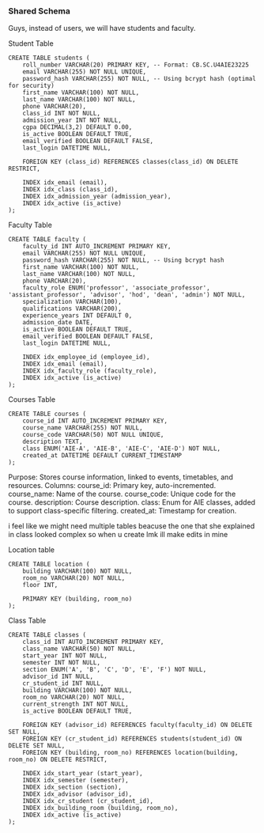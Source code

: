 
### Shared Schema
Guys, instead of users, we will have students and faculty.

Student Table 
```
CREATE TABLE students (
    roll_number VARCHAR(20) PRIMARY KEY, -- Format: CB.SC.U4AIE23225
    email VARCHAR(255) NOT NULL UNIQUE,
    password_hash VARCHAR(255) NOT NULL, -- Using bcrypt hash (optimal for security)
    first_name VARCHAR(100) NOT NULL,
    last_name VARCHAR(100) NOT NULL,
    phone VARCHAR(20),
    class_id INT NOT NULL,
    admission_year INT NOT NULL,
    cgpa DECIMAL(3,2) DEFAULT 0.00,
    is_active BOOLEAN DEFAULT TRUE,
    email_verified BOOLEAN DEFAULT FALSE,
    last_login DATETIME NULL,

    FOREIGN KEY (class_id) REFERENCES classes(class_id) ON DELETE RESTRICT,

    INDEX idx_email (email),
    INDEX idx_class (class_id),
    INDEX idx_admission_year (admission_year),
    INDEX idx_active (is_active)
);
```
Faculty Table
```
CREATE TABLE faculty (
    faculty_id INT AUTO_INCREMENT PRIMARY KEY,
    email VARCHAR(255) NOT NULL UNIQUE,
    password_hash VARCHAR(255) NOT NULL, -- Using bcrypt hash
    first_name VARCHAR(100) NOT NULL,
    last_name VARCHAR(100) NOT NULL,
    phone VARCHAR(20),
    faculty_role ENUM('professor', 'associate_professor', 'assistant_professor', 'advisor', 'hod', 'dean', 'admin') NOT NULL,
    specialization VARCHAR(100),
    qualifications VARCHAR(200),
    experience_years INT DEFAULT 0,
    admission_date DATE,
    is_active BOOLEAN DEFAULT TRUE,
    email_verified BOOLEAN DEFAULT FALSE,
    last_login DATETIME NULL,

    INDEX idx_employee_id (employee_id),
    INDEX idx_email (email),
    INDEX idx_faculty_role (faculty_role),
    INDEX idx_active (is_active)
);
```

Courses Table
```
CREATE TABLE courses (
    course_id INT AUTO_INCREMENT PRIMARY KEY,
    course_name VARCHAR(255) NOT NULL,
    course_code VARCHAR(50) NOT NULL UNIQUE,
    description TEXT,
    class ENUM('AIE-A', 'AIE-B', 'AIE-C', 'AIE-D') NOT NULL,
    created_at DATETIME DEFAULT CURRENT_TIMESTAMP
);
```

Purpose: Stores course information, linked to events, timetables, and resources.
Columns:
course_id: Primary key, auto-incremented.
course_name: Name of the course.
course_code: Unique code for the course.
description: Course description.
class: Enum for AIE classes, added to support class-specific filtering.
created_at: Timestamp for creation.


i feel like we might need multiple tables beacuse the one that she explained in class looked complex 
so when u create lmk ill make edits in mine


Location table
```
CREATE TABLE location (
    building VARCHAR(100) NOT NULL,
    room_no VARCHAR(20) NOT NULL,
    floor INT,

    PRIMARY KEY (building, room_no)
);
```
Class Table 
```
CREATE TABLE classes (
    class_id INT AUTO_INCREMENT PRIMARY KEY,
    class_name VARCHAR(50) NOT NULL, 
    start_year INT NOT NULL,
    semester INT NOT NULL,
    section ENUM('A', 'B', 'C', 'D', 'E', 'F') NOT NULL, 
    advisor_id INT NULL, 
    cr_student_id INT NULL, 
    building VARCHAR(100) NOT NULL,
    room_no VARCHAR(20) NOT NULL,
    current_strength INT NOT NULL,
    is_active BOOLEAN DEFAULT TRUE,

    FOREIGN KEY (advisor_id) REFERENCES faculty(faculty_id) ON DELETE SET NULL,
    FOREIGN KEY (cr_student_id) REFERENCES students(student_id) ON DELETE SET NULL,
    FOREIGN KEY (building, room_no) REFERENCES location(building, room_no) ON DELETE RESTRICT,

    INDEX idx_start_year (start_year),
    INDEX idx_semester (semester),
    INDEX idx_section (section),
    INDEX idx_advisor (advisor_id),
    INDEX idx_cr_student (cr_student_id),
    INDEX idx_building_room (building, room_no),
    INDEX idx_active (is_active)
);
```
